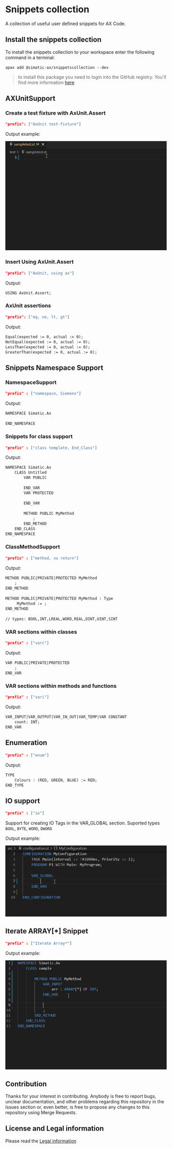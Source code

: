 # Snippets collection

A collection of useful user defined snippets for AX Code. 
## Install the snippets collection

To install the snippets collection to your workspace enter the following command in a terminal:

```
apax add @simatic-ax/snippetscollection --dev
```

> to install this package you need to login into the GitHub registry. You'll find more information [here](https://github.com/simatic-ax/.sharedstuff/blob/main/doc/personalaccesstoken.md) 

## AXUnitSupport

### Create a test fixture with AxUnit.Assert
```json
"prefix": ["AxUnit test-fixture"]
```

Output example:

![io](doc/img/ax_test-fixture.gif)

### Insert Using AxUnit.Assert
```json
"prefix": ["AxUnit, using ax"]
```

Output:
```iecst
USING AxUnit.Assert;
```

### AxUnit assertions 
```json
"prefix": ["eq, ne, lt, gt"]
```

Output:
```iecst
Equal(expected := 0, actual := 0);
NotEqual(expected := 0, actual := 0);
LessThan(expected := 0, actual := 0);
GreaterThan(expected := 0, actual := 0);
```



## Snippets Namespace Support

### NamespaceSupport
```json
"prefix" : ["namespace, Siemens"]
```

Output:
```iecst
NAMESPACE Simatic.Ax
    
END_NAMESPACE
```
### Snippets for class support
```json
"prefix" : ["class template, End_Class"]
```

Output:
```iecst
NAMESPACE Simatic.Ax
    CLASS Untitled
        VAR PUBLIC
            
        END_VAR
        VAR PROTECTED
            
        END_VAR
        
        METHOD PUBLIC MyMethod
            ;
        END_METHOD
    END_CLASS
END_NAMESPACE
```

### ClassMethodSupport

```json
"prefix" : ["method, no return"]
```

Output:
```iecst
METHOD PUBLIC|PRIVATE|PROTECTED MyMethod
    ;
END_METHOD

METHOD PUBLIC|PRIVATE|PROTECTED MyMethod : Type
     MyMethod := ;
END_METHOD

// types: BOOL,INT,LREAL,WORD,REAL,DINT,UINT,SINT
```

### VAR sections within classes
```json
"prefix" : ["varc"]
```


Output:
```iecst
VAR PUBLIC|PRIVATE|PROTECTED 
    ;
END_VAR
```


### VAR sections within methods and functions
```json
"prefix" : ["vari"]
```
Output:
```iecst
VAR_INPUT|VAR_OUTPUT|VAR_IN_OUT|VAR_TEMP|VAR CONSTANT
    count: INT;
END_VAR
```

## Enumeration
```json
"prefix" : ["enum"]
```

Output: 
```iec-st
TYPE
    Colours : (RED, GREEN, BLUE) := RED;
END_TYPE
```
## IO support

```json
"prefix" : ["io"]
```

Support for creating IO Tags in the VAR_GLOBAL section. Suported types `BOOL`, `BYTE`, `WORD`, `DWORD`

Output example:

![io](doc/img/io_snippet.gif)

## Iterate ARRAY[*] Snippet
```json
"prefix" : ["Iterate Array*"]
```
Output example:

![io](doc/img//iterate_array_star.gif)


## Contribution
Thanks for your interest in contributing. Anybody is free to report bugs, unclear documentation, and other problems regarding this repository in the Issues section or, even better, is free to propose any changes to this repository using Merge Requests.

## License and Legal information

Please read the [Legal information](LICENSE.md)


